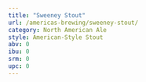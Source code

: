 ```yaml
---
title: "Sweeney Stout"
url: /americas-brewing/sweeney-stout/
category: North American Ale
style: American-Style Stout
abv: 0
ibu: 0
srm: 0
upc: 0
---
```



